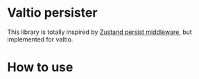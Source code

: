 # Valtio persister

This library is totally inspired by [Zustand persist middleware](https://github.com/pmndrs/zustand/blob/main/src/middleware/persist.ts), but implemented for valtio.

# How to use
